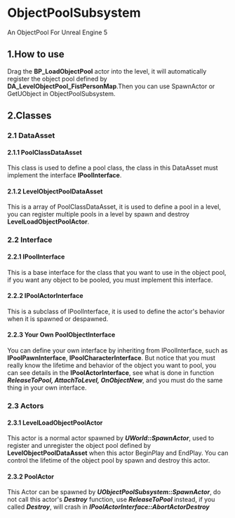 # ObjectPoolSubsystem
An ObjectPool For Unreal Engine 5

## 1.How to use
Drag the **BP_LoadObjectPool** actor into the level, it will automatically register the object pool defined by **DA_LevelObjectPool_FistPersonMap**.Then you can use SpawnActor or GetUObject in ObjectPoolSubsystem.

## 2.Classes
### 2.1 DataAsset
#### 2.1.1 PoolClassDataAsset
This class is used to define a pool class, the class in this DataAsset must implement the interface **IPoolInterface**.
#### 2.1.2 LevelObjectPoolDataAsset
This is a array of PoolClassDataAsset, it is used to define a pool in a level, you can register multiple pools in a level by spawn and destroy **LevelLoadObjectPoolActor**.
### 2.2 Interface
#### 2.2.1 IPoolInterface
This is a base interface for the class that you want to use in the object pool, if you want any object to be pooled, you must implement this interface.
#### 2.2.2 IPoolActorInterface
This is a subclass of IPoolInterface, it is used to define the actor's behavior when it is spawned or despawned.
#### 2.2.3 Your Own PoolObjectInterface
You can define your own interface by inheriting from IPoolInterface, such as **IPoolPawnInterface**, **IPoolCharacterInterface**. But notice that you must really know the lifetime and behavior of the object you want to pool, you can see details in the **IPoolActorInterface**, see what is done in function ***ReleaseToPool, AttachToLevel, OnObjectNew***, and you must do the same thing in your own interface.
### 2.3 Actors
#### 2.3.1 LevelLoadObjectPoolActor
This actor is a normal actor spawned by ***UWorld::SpawnActor***, used to register and unregister the object pool defined by **LevelObjectPoolDataAsset** when this actor BeginPlay and EndPlay. You can control the lifetime of the object pool by spawn and destroy this actor.
#### 2.3.2 PoolActor
This Actor can be spawned by ***UObjectPoolSubsystem::SpawnActor***, do not call this actor's ***Destroy*** function, use ***ReleaseToPool*** instead, if you called ***Destroy***, will crash in ***IPoolActorInterface::AbortActorDestroy*** 